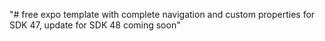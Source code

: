 "# free expo template with complete navigation and custom properties for SDK 47, update for SDK 48 coming soon" 
